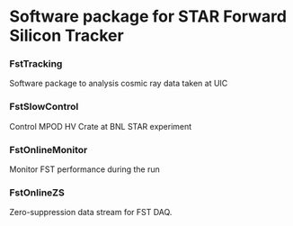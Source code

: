 # Software package for STAR Forward Silicon Tracker

### FstTracking
Software package to analysis cosmic ray data taken at UIC

### FstSlowControl
Control MPOD HV Crate at BNL STAR experiment

### FstOnlineMonitor
Monitor FST performance during the run

### FstOnlineZS
Zero-suppression data stream for FST DAQ.
